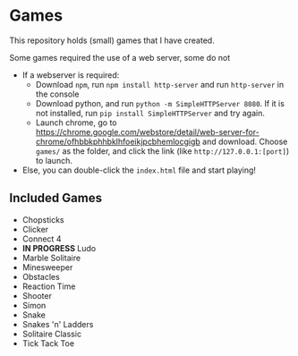 # Games

This repository holds (small) games that I have created.

Some games required the use of a web server, some do not

- If a webserver is required:
    - Download `npm`, run `npm install http-server` and run `http-server` in the console
    - Download python, and run `python -m SimpleHTTPServer 8080`. If it is not installed, run `pip install SimpleHTTPServer` and try again.
    - Launch chrome, go to https://chrome.google.com/webstore/detail/web-server-for-chrome/ofhbbkphhbklhfoeikjpcbhemlocgigb and download. Choose `games/` as the folder, and click the link (like `http://127.0.0.1:[port]`) to launch.
- Else, you can double-click the `index.html` file and start playing!

## Included Games
- Chopsticks
- Clicker
- Connect 4
- **IN PROGRESS** Ludo
- Marble Solitaire
- Minesweeper
- Obstacles
- Reaction Time
- Shooter
- Simon
- Snake
- Snakes 'n' Ladders
- Solitaire Classic
- Tick Tack Toe
